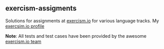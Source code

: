 ## exercism-assigments

Solutions for assignments at [exercism.io](https://exercism.io) for various language tracks. My [exercsim.io profile](https://exercism.io/profiles/diptamay)

**Note**: All tests and test cases have been provided by the awesome [exercism.io team](https://exercism.io/team)